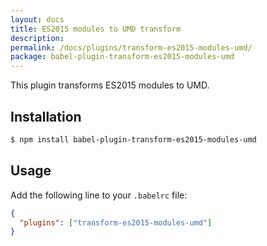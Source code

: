 ```yaml
---
layout: docs
title: ES2015 modules to UMD transform
description:
permalink: /docs/plugins/transform-es2015-modules-umd/
package: babel-plugin-transform-es2015-modules-umd
---
```


This plugin transforms ES2015 modules to UMD.

## Installation

```sh
$ npm install babel-plugin-transform-es2015-modules-umd
```

## Usage

Add the following line to your `.babelrc` file:

```json
{
  "plugins": ["transform-es2015-modules-umd"]
}
```
